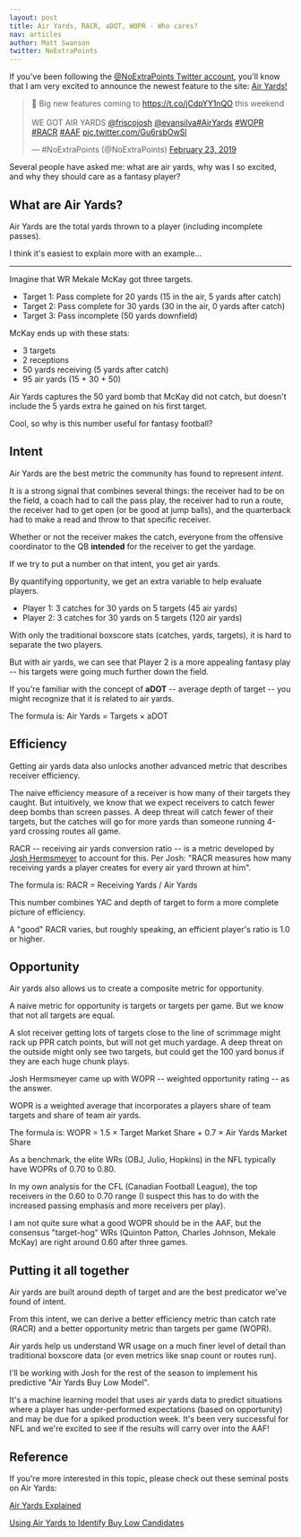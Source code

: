 ```yaml
---
layout: post
title: Air Yards, RACR, aDOT, WOPR - Who cares?
nav: articles
author: Matt Swanson
twitter: NoExtraPoints
---
```


If you've been following the [@NoExtraPoints Twitter account](https://twitter.com/NoExtraPoints), you'll know that I am very excited to announce the newest feature to the site: [Air Yards!](https://twitter.com/NoExtraPoints/status/1099179509599883264)

<blockquote class="twitter-tweet" data-lang="en"><p lang="en" dir="ltr">📣 Big new features coming to <a href="https://t.co/jCdpYY1nQO">https://t.co/jCdpYY1nQO</a> this weekend<br><br>WE GOT AIR YARDS <a href="https://twitter.com/friscojosh?ref_src=twsrc%5Etfw">@friscojosh</a> <a href="https://twitter.com/evansilva?ref_src=twsrc%5Etfw">@evansilva</a><a href="https://twitter.com/hashtag/AirYards?src=hash&amp;ref_src=twsrc%5Etfw">#AirYards</a> <a href="https://twitter.com/hashtag/WOPR?src=hash&amp;ref_src=twsrc%5Etfw">#WOPR</a> <a href="https://twitter.com/hashtag/RACR?src=hash&amp;ref_src=twsrc%5Etfw">#RACR</a> <a href="https://twitter.com/hashtag/AAF?src=hash&amp;ref_src=twsrc%5Etfw">#AAF</a> <a href="https://t.co/Gu6rsbOwSl">pic.twitter.com/Gu6rsbOwSl</a></p>&mdash; #NoExtraPoints (@NoExtraPoints) <a href="https://twitter.com/NoExtraPoints/status/1099179509599883264?ref_src=twsrc%5Etfw">February 23, 2019</a></blockquote>
<script async src="https://platform.twitter.com/widgets.js" charset="utf-8"></script>

Several people have asked me: what are air yards, why was I so excited, and why they should care as a fantasy player?

## What are Air Yards?

Air Yards are the total yards thrown to a player (including incomplete passes).

I think it's easiest to explain more with an example...

---

Imagine that WR Mekale McKay got three targets.

- Target 1: Pass complete for 20 yards (15 in the air, 5 yards after catch)
- Target 2: Pass complete for 30 yards (30 in the air, 0 yards after catch)
- Target 3: Pass incomplete (50 yards downfield)

McKay ends up with these stats:

- 3 targets
- 2 receptions
- 50 yards receiving (5 yards after catch)
- 95 air yards (15 + 30 + 50)

Air Yards captures the 50 yard bomb that McKay did not catch, but doesn't include the 5 yards extra he gained on his first target.

Cool, so why is this number useful for fantasy football?

## Intent

Air Yards are the best metric the community has found to represent _intent_.

It is a strong signal that combines several things: the receiver had to be on the field, a coach had to call the pass play, the receiver had to run a route, the receiver had to get open (or be good at jump balls), and the quarterback had to make a read and throw to that specific receiver.

Whether or not the receiver makes the catch, everyone from the offensive coordinator to the QB **intended** for the receiver to get the yardage.

If we try to put a number on that intent, you get air yards.

By quantifying opportunity, we get an extra variable to help evaluate players.

- Player 1: 3 catches for 30 yards on 5 targets (45 air yards)
- Player 2: 3 catches for 30 yards on 5 targets (120 air yards)

With only the traditional boxscore stats (catches, yards, targets), it is hard to separate the two players.

But with air yards, we can see that Player 2 is a more appealing fantasy play -- his targets were going much further down the field.

If you're familiar with the concept of **aDOT** -- average depth of target -- you might recognize that it is related to air yards.

The formula is: Air Yards = Targets &times; aDOT

## Efficiency

Getting air yards data also unlocks another advanced metric that describes receiver efficiency.

The naive efficiency measure of a receiver is how many of their targets they caught. But intuitively, we know that we expect receivers to catch fewer deep bombs than screen passes. A deep threat will catch fewer of their targets, but the catches will go for more yards than someone running 4-yard crossing routes all game.

RACR -- receiving air yards conversion ratio -- is a metric developed by [Josh Hermsmeyer](https://twitter.com/friscojosh) to account for this. Per Josh: "RACR measures how many receiving yards a player creates for every air yard thrown at him".

The formula is: RACR = Receiving Yards / Air Yards

This number combines YAC and depth of target to form a more complete picture of efficiency.

A "good" RACR varies, but roughly speaking, an efficient player's ratio is 1.0 or higher.

## Opportunity

Air yards also allows us to create a composite metric for opportunity.

A naive metric for opportunity is targets or targets per game. But we know that not all targets are equal.

A slot receiver getting lots of targets close to the line of scrimmage might rack up PPR catch points, but will not get much yardage. A deep threat on the outside might only see two targets, but could get the 100 yard bonus if they are each huge chunk plays.

Josh Hermsmeyer came up with WOPR -- weighted opportunity rating -- as the answer.

WOPR is a weighted average that incorporates a players share of team targets and share of team air yards.

The formula is: WOPR = 1.5 &times; Target Market Share + 0.7 &times; Air Yards Market Share

As a benchmark, the elite WRs (OBJ, Julio, Hopkins) in the NFL typically have WOPRs of 0.70 to 0.80.

In my own analysis for the CFL (Canadian Football League), the top receivers in the 0.60 to 0.70 range (I suspect this has to do with the increased passing emphasis and more receivers per play).

I am not quite sure what a good WOPR should be in the AAF, but the consensus "target-hog" WRs (Quinton Patton, Charles Johnson, Mekale McKay) are right around 0.60 after three games.

## Putting it all together

Air yards are built around depth of target and are the best predicator we've found of intent.

From this intent, we can derive a better efficiency metric than catch rate (RACR) and a better opportunity metric than targets per game (WOPR).

Air yards help us understand WR usage on a much finer level of detail than traditional boxscore data (or even metrics like snap count or routes run).

I'll be working with Josh for the rest of the season to implement his predictive "Air Yards Buy Low Model".

It's a machine learning model that uses air yards data to predict situations where a player has under-performed expectations (based on opportunity) and may be due for a spiked production week. It's been very successful for NFL and we're excited to see if the results will carry over into the AAF!

## Reference

If you're more interested in this topic, please check out these seminal posts on Air Yards:

[Air Yards Explained](https://www.4for4.com/fantasy-football/2018/preseason/air-yards-explained)

[Using Air Yards to Identify Buy Low Candidates](http://rotoviz.com/2017/08/159332/)
